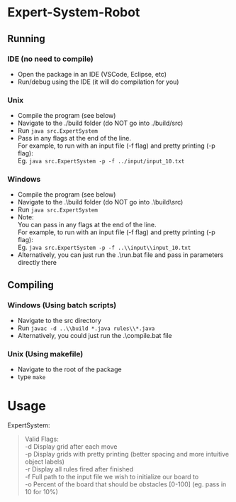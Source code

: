 # Expert-System-Robot
 
## Running
### IDE (no need to compile)
- Open the package in an IDE (VSCode, Eclipse, etc)
- Run/debug using the IDE (it will do compilation for you)

### Unix
- Compile the program (see below)
- Navigate to the ./build folder (do NOT go into ./build/src)
- Run `java src.ExpertSystem`
- Pass in any flags at the end of the line.</br>
  For example, to run with an input file (-f flag) and pretty printing (-p flag):</br>
  Eg. `java src.ExpertSystem -p -f ../input/input_10.txt`
  
### Windows
- Compile the program (see below)
- Navigate to the .\build folder (do NOT go into .\build\src)
- Run `java src.ExpertSystem`
- Note:</br>
  You can pass in any flags at the end of the line.</br>
  For example, to run with an input file (-f flag) and pretty printing (-p flag):</br>
  Eg. `java src.ExpertSystem -p -f ..\\input\\input_10.txt`
- Alternatively, you can just run the .\run.bat file and pass in parameters directly there
 
 
## Compiling
### Windows (Using batch scripts)
- Navigate to the src directory
- Run `javac -d ..\\build *.java rules\\*.java`
- Alternatively, you could just run the .\compile.bat file

### Unix (Using makefile)
- Navigate to the root of the package
- type `make`


# Usage
ExpertSystem:</br>
>    Valid Flags:</br>
>        -d               Display grid after each move</br>
>        -p               Display grids with pretty printing (better spacing and more intuitive object labels)</br>
>        -r               Display all rules fired after finished</br>
>        -f <filename>    Full path to the input file we wish to initialize our board to</br>
>        -o <percent>     Percent of the board that should be obstacles [0-100] (eg. pass in 10 for 10%)

